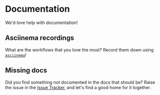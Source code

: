# Documentation

We'd love help with documentation!

## Asciinema recordings

What are the workflows that you love the most?
Record them down using [`asciinema`](https://asciinema.org)!

## Missing docs

Did you find something not documented in the docs that should be?
Raise the issue in the [Issue Tracker](https://github.com/ericmjl/pyds-cli/issues),
and let's find a good home for it together.
